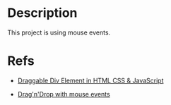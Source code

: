 # Description

This project is using mouse events.

# Refs

+ [Draggable Div Element in HTML CSS & JavaScript](https://www.youtube.com/watch?v=8zcfIu3tyw4&ab_channel=CodingNepal)

+ [Drag'n'Drop with mouse events](https://javascript.info/mouse-drag-and-drop)
